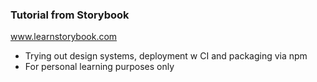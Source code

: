 ### Tutorial from Storybook
www.learnstorybook.com
- Trying out design systems, deployment w CI and packaging via npm
- For personal learning purposes only
